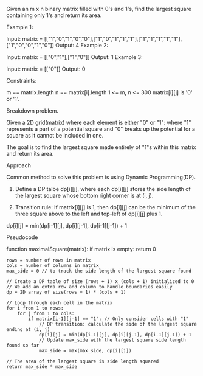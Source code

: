 Given an m x n binary matrix filled with 0's and 1's, find the largest square containing only 1's and return its area.

Example 1:

Input: matrix = [["1","0","1","0","0"],["1","0","1","1","1"],["1","1","1","1","1"],["1","0","0","1","0"]]
Output: 4
Example 2:

Input: matrix = [["0","1"],["1","0"]]
Output: 1
Example 3:

Input: matrix = [["0"]]
Output: 0

Constraints:

m == matrix.length
n == matrix[i].length
1 <= m, n <= 300
matrix[i][j] is '0' or '1'.

Breakdown problem.

Given a 2D grid(matrix) where each element is either "0" or "1":
where "1" represents a part of a potential square and "0" breaks up the potential for a square as it cannot be included in one.

The goal is to find the largest square made entirely of "1"s within this matrix and return its area.

Approach

Common method to solve this problem is using Dynamic Programming(DP).

1. Define a DP talbe dp[i][j], where each dp[i][j] stores the side length of the largest square whose bottom right corner is at (i, j).

2. Transition rule:
   If matrix[i][j] is 1, then dp[i][j] can be the minimum of the three square above to the left and top-left of dp[i][j] plus 1.

dp[i][j] = min(dp[i-1][j], dp[i][j-1], dp[i-1][j-1]) + 1

Pseudocode

function maximalSquare(matrix):
if matrix is empty:
return 0

    rows = number of rows in matrix
    cols = number of columns in matrix
    max_side = 0 // to track the side length of the largest square found

    // Create a DP table of size (rows + 1) x (cols + 1) initialized to 0
    // We add an extra row and column to handle boundaries easily
    dp = 2D array of size(rows + 1) * (cols + 1)

    // Loop through each cell in the matrix
    for i from 1 to rows:
        for j from 1 to cols:
            if matrix[i-1][j-1] == "1": // Only consider cells with "1"
                // DP transition: calculate the side of the largest square ending at (i, j)
                dp[i][j] = min(dp[i-1][j], dp[i][j-1], dp[i-1][j-1]) + 1
                // Update max_side with the largest square side length found so far
                max_side = max(max_side, dp[i][j])

    // The area of the largest square is side length squared
    return max_side * max_side
